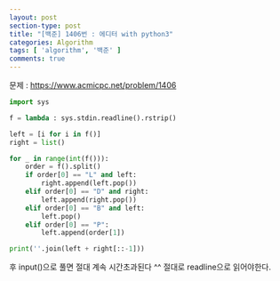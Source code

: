 ```yaml
---
layout: post
section-type: post
title: "[백준] 1406번 : 에디터 with python3"
categories: Algorithm
tags: [ 'algorithm', '백준' ]
comments: true
---
```


문제 :
https://www.acmicpc.net/problem/1406

``` python
import sys

f = lambda : sys.stdin.readline().rstrip()

left = [i for i in f()]
right = list()

for _ in range(int(f())):
    order = f().split()
    if order[0] == "L" and left:
        right.append(left.pop())
    elif order[0] == "D" and right:
        left.append(right.pop())
    elif order[0] == "B" and left:
        left.pop()
    elif order[0] == "P":
        left.append(order[1])

print(''.join(left + right[::-1]))

```

후 input()으로 풀면 절대 계속 시간초과된다 ^^
절대로 readline으로 읽어야한다.
